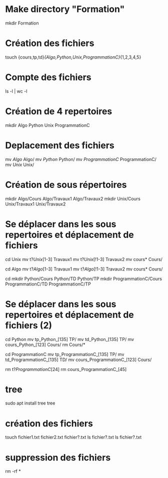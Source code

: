 # Make directory "Formation"
mkdir Formation

# Création des fichiers
touch {cours,tp,td}_{Algo,Python,Unix,ProgrammationC}_{1,2,3,4,5}

# Compte des fichiers
ls -l | wc -l

# Création de 4 repertoires
mkdir Algo Python Unix ProgrammationC

# Deplacement des fichiers
mv *Algo* Algo/
mv *Python* Python/
mv *ProgrammationC* ProgrammationC/
mv *Unix* Unix/

# Création de sous répertoires
mkdir Algo/Cours Algo/Travaux1 Algo/Travaux2
mkdir Unix/Cours Unix/Travaux1 Unix/Travaux2

# Se déplacer dans les sous repertoires et déplacement de fichiers
cd Unix
mv t?_Unix_[1-3] Travaux1 
mv t?_Unix_[!1-3] Travaux2
mv cours* Cours/ 

cd Algo
mv t?_Algo_[1-3] Travaux1 
mv t?_Algo_[!1-3] Travaux2
mv cours* Cours/ 

cd
mkdir Python/Cours Python/TD Python/TP
mkdir ProgrammationC/Cours ProgrammationC/TD ProgrammationC/TP

# Se déplacer dans les sous repertoires et déplacement de fichiers (2)
cd Python
mv tp_Python_[135] TP/
mv td_Python_[135] TP/
mv cours_Python_[123] Cours/
rm Cours/*




cd ProgrammationC
mv tp_ProgrammationC_[135] TP/
mv td_ProgrammationC_[135] TD/
mv cours_ProgrammationC_[123] Cours/

rm t?_ProgrammationC_[24]
rm cours_ProgrammationC_[45] 

#  tree
sudo apt install tree
tree

# création des fichiers
touch fichier1.txt fichier2.txt fichier?.txt
ls fichier?.txt
ls fichier\?.txt


# suppression des fichiers
rm -rf *
